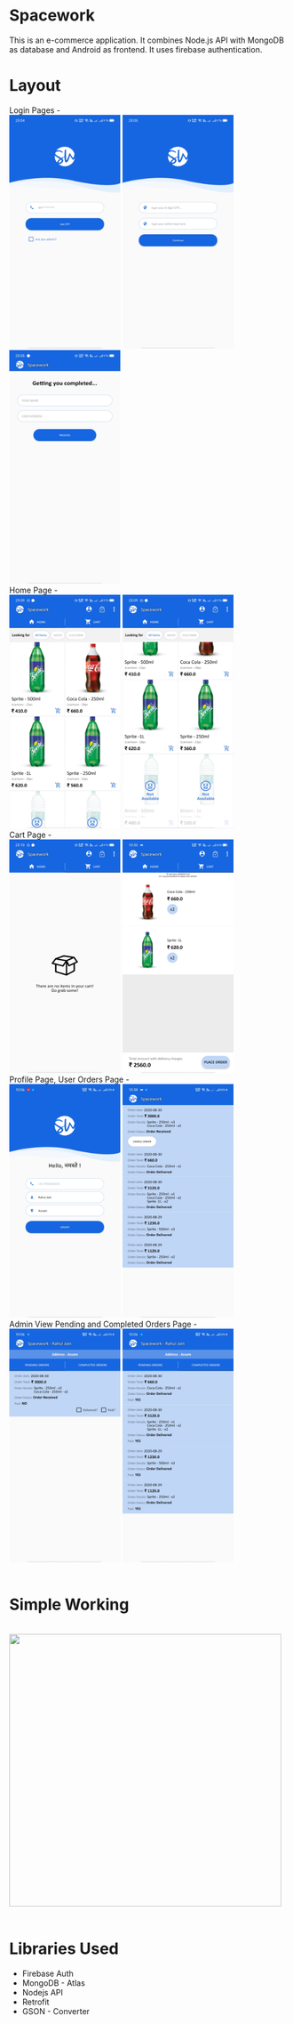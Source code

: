 # Spacework
This is an e-commerce application. It combines Node.js API with MongoDB as database and Android as frontend. It uses firebase authentication.
<h1>Layout</h1>
<p>
Login Pages -
<br>
<img src="https://github.com/mRahulJain/Spacework/blob/master/app/image-video/1.jpg" width="200" height="420"/>
<img src="https://github.com/mRahulJain/Spacework/blob/master/app/image-video/2.jpg" width="200" height="420"/>
<img src="https://github.com/mRahulJain/Spacework/blob/master/app/image-video/3.jpg" width="200" height="420"/>
<br>
Home Page -
<br>
<img src="https://github.com/mRahulJain/Spacework/blob/master/app/image-video/4.jpg" width="200" height="420"/>
<img src="https://github.com/mRahulJain/Spacework/blob/master/app/image-video/5.jpg" width="200" height="420"/>
<br>
Cart Page -
<br>
<img src="https://github.com/mRahulJain/Spacework/blob/master/app/image-video/6.jpg" width="200" height="420"/>
<img src="https://github.com/mRahulJain/Spacework/blob/master/app/image-video/7.jpg" width="200" height="420"/>
<br>
Profile Page, User Orders Page -
<br>
<img src="https://github.com/mRahulJain/Spacework/blob/master/app/image-video/8.jpg" width="200" height="420"/>
<img src="https://github.com/mRahulJain/Spacework/blob/master/app/image-video/9.jpg" width="200" height="420"/>
<br>
Admin View Pending and Completed Orders Page -
<br>
<img src="https://github.com/mRahulJain/Spacework/blob/master/app/image-video/10.jpg" width="200" height="420"/>
<img src="https://github.com/mRahulJain/Spacework/blob/master/app/image-video/11.jpg" width="200" height="420"/>
<br><br>
<h1>Simple Working</h1>
<p>
<br>
<img src="https://github.com/mRahulJain/Spacework/blob/master/app/videos/sample-working.gif" width="490" height="490"/>
<br><br>
<h1>Libraries Used</h1>
<p>
<ul>
<li>Firebase Auth</li>
<li>MongoDB - Atlas</li>
<li>Nodejs API</li>
<li>Retrofit</li>
<li>GSON - Converter</li>
</ul>
</p>
